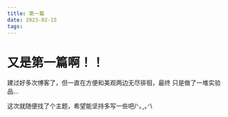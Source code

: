 ```yaml
---
title: 第一篇
date: 2023-02-15
tags:
---
```

# 又是第一篇啊！！

建过好多次博客了，但一直在方便和美观两边无尽徘徊，最终 只是做了一堆实验品...

这次就随便找了个主题，希望能坚持多写一些吧/ᐠ｡ꞈ｡ᐟ\